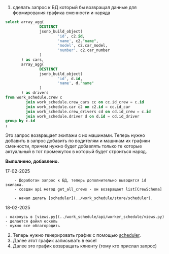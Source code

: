 1. сделать запрос к БД который бы возвращал данные для формирования графика сменности и наряда
```sql
select array_agg(
               DISTINCT
               jsonb_build_object(
                       'id', c2.id,
                       'name', c2."name",
                       'model', c2.car_model,
                       'number', c2.car_number
               )
       ) as cars,
       array_agg(
               DISTINCT
               jsonb_build_object(
                       'id', d.id,
                       'name', d."name"
               )
       ) as drivers
from work_schedule.crew c
         join work_schedule.crew_cars cc on cc.id_crew = c.id
         join work_schedule.car c2 on c2.id = cc.id_car
         join work_schedule.crew_drivers cd on cd.id_crew = c.id
         join work_schedule.driver d on d.id = cd.id_driver
group by c.id
;
```
Это запрос возвращает экипажи с их машинами. 
Теперь нужно добавить в запрос добавить по водителям и машинам их графики сменности, 
причем нужно будет добавлять только те которые актуальный в тот промежуток в который будет строиться наряд.

__Выполнено, добавлено.__

17-02-2025

        - Доработан запрос к БД, теперь дополнительно выводится id экипажа.
        - создан api метод get_all_crews - он возвращает list[CrewSchema]
        
        - начал делать [scheduler](../work_schedule/store/scheduler).

18-02-2025

    - нахожусь в [views.py](../work_schedule/api/worker_schedule/views.py)
    - делается файил ескель
    - нужно все облагородить

2. Теперь нужно генерировать график с помощью [scheduler](../work_schedule/store/scheduler).
3. Далее этот график записывать в excel 
4. Далее это график возвращать клиенту (тому кто прислал запрос)
